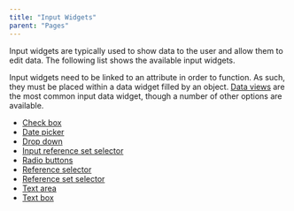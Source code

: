 ```yaml
---
title: "Input Widgets"
parent: "Pages"
---
```



Input widgets are typically used to show data to the user and allow them to edit data. The following list shows the available input widgets.

Input widgets need to be linked to an attribute in order to function. As such, they must be placed within a data widget filled by an object. [Data views](Data+view) are the most common input data widget, though a number of other options are available.

*   [Check box](Check+box)
*   [Date picker](Date+picker)
*   [Drop down](Drop+Down)
*   [Input reference set selector](Input+reference+set+selector)
*   [Radio buttons](Radio+buttons)
*   [Reference selector](Reference+selector)
*   [Reference set selector](Reference+set+selector)
*   [Text area](Text+area)
*   [Text box](Text+box)
